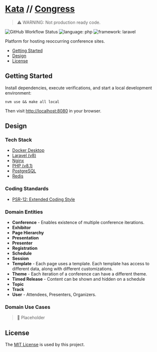 # [Kata](https://github.com/dbtedman/kata) // [Congress](https://github.com/dbtedman/kata-congress)

> ⚠️ WARNING: Not production ready code.

![GitHub Workflow Status](https://img.shields.io/github/workflow/status/dbtedman/kata-congress/ci?style=for-the-badge&logo=github)
![language: php](https://img.shields.io/badge/language-php-blue.svg?style=for-the-badge&logo=php)
![framework: laravel](https://img.shields.io/badge/framework-laravel-red.svg?style=for-the-badge&logo=laravel)

Platform for hosting reoccurring conference sites.

-   [Getting Started](#getting-started)
-   [Design](#design)
-   [License](#license)

## Getting Started

Install dependencies, execute verifications, and start a local development environment:

```shell
nvm use && make all local
```

Then visit [http://localhost:8080](http://localhost:8080) in your browser.

## Design

### Tech Stack

-   [Docker Desktop](https://www.docker.com/products/docker-desktopm)
-   [Laravel (v8)](https://laravel.com)
-   [Nginx](https://nginx.org/en/docs/)
-   [PHP (v8.1)](https://www.php.net/releases/8.1/en.php)
-   [PostgreSQL](https://www.postgresql.org)
-   [Redis](https://redis.io)

### Coding Standards

-   [PSR-12: Extended Coding Style](https://www.php-fig.org/psr/psr-12/)

### Domain Entities

-   **Conference** - Enables existence of multiple conference iterations.
-   **Exhibitor**
-   **Page Hierarchy**
-   **Presentation**
-   **Presenter**
-   **Registration**
-   **Schedule**
-   **Session**
-   **Template** - Each page uses a template. Each template has access to different data, along with different customizations.
-   **Theme** - Each iteration of a conference can have a different theme.
-   **Timed Release** - Content can be shown and hidden on a schedule
-   **Topic**
-   **Track**
-   **User** - Attendees, Presenters, Organizers.

### Domain Use Cases

> 🚧 Placeholder

## License

The [MIT License](./LICENSE.md) is used by this project.
